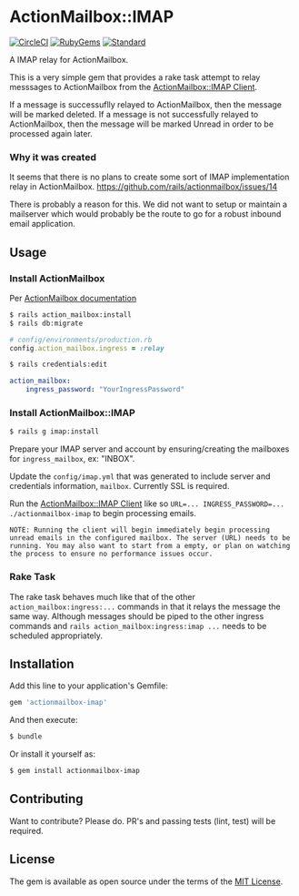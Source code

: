 # ActionMailbox::IMAP
[![CircleCI](https://circleci.com/gh/kimmelsg/actionmailbox-imap.svg?style=svg)](https://circleci.com/gh/kimmelsg/actionmailbox-imap)
[![RubyGems](https://badge.fury.io/rb/actionmailbox-imap.svg)](https://rubygems.org/gems/actionmailbox-imap)
[![Standard](https://camo.githubusercontent.com/58fbab8bb63d069c1e4fb3fa37c2899c38ffcd18/68747470733a2f2f696d672e736869656c64732e696f2f62616467652f636f64655f7374796c652d7374616e646172642d627269676874677265656e2e737667)](https://github.com/testdouble/standard)

A IMAP relay for ActionMailbox.

This is a very simple gem that provides a rake task attempt to relay messsages to ActionMailbox from the [ActionMailbox::IMAP Client](https://github.com/kimmelsg/actionmailbox-imap/blob/master/CLIENT.md).

If a message is successuflly relayed to ActionMailbox, then the message will be marked deleted.
If a message is not successfully relayed to ActionMailbox, then the message will be marked Unread in order to be processed again later.

### Why it was created

It seems that there is no plans to create some sort of IMAP implementation relay in ActionMailbox.
https://github.com/rails/actionmailbox/issues/14

There is probably a reason for this. We did not want to setup or maintain a mailserver which would probably be the route to go for a robust inbound email application.

## Usage

### Install ActionMailbox

Per [ActionMailbox documentation](https://edgeguides.rubyonrails.org/action_mailbox_basics.html)

```bash
$ rails action_mailbox:install
$ rails db:migrate
```

```ruby
# config/environments/production.rb
config.action_mailbox.ingress = :relay
```

```bash
$ rails credentials:edit
```

```yaml
action_mailbox:
    ingress_password: "YourIngressPassword"
```


### Install ActionMailbox::IMAP

```bash
$ rails g imap:install
```

Prepare your IMAP server and account by ensuring/creating the mailboxes for `ingress_mailbox`, ex: "INBOX".

Update the `config/imap.yml` that was generated to include server and credentials information, `mailbox`. Currently SSL is required.

Run the [ActionMailbox::IMAP Client](https://github.com/kimmelsg/actionmailbox-imap/blob/master/CLIENT.md) like so `URL=... INGRESS_PASSWORD=... ./actionmailbox-imap` to begin processing emails.

`NOTE: Running the client will begin immediately begin processing unread emails in the configured mailbox. The server (URL) needs to be running. You may also want to start from a empty, or plan on watching the process to ensure no performance issues occur.`

### Rake Task

The rake task behaves much like that of the other `action_mailbox:ingress:...` commands in that it relays the message the same way. Although messages should be piped to the other ingress commands and `rails action_mailbox:ingress:imap ...` needs to be scheduled appropriately.

## Installation
Add this line to your application's Gemfile:

```ruby
gem 'actionmailbox-imap'
```

And then execute:
```bash
$ bundle
```

Or install it yourself as:
```bash
$ gem install actionmailbox-imap
```

## Contributing

Want to contribute? Please do. PR's and passing tests (lint, test) will be required.

## License
The gem is available as open source under the terms of the [MIT License](https://opensource.org/licenses/MIT).
